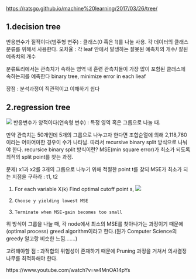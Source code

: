 https://ratsgo.github.io/machine%20learning/2017/03/26/tree/

<CART>

## 1.decision tree
반응변수가 질적이다(범주형 변주) : 클래스(0 혹은 1)를 나눌 사용. 각 데이터의 클래스 분류를 위해서 사용한다.
오차율 : 각 leaf 안에서 발생하는 잘못된 예측치의 개수/ 잘된 예측치의 개수

분류트리에서는 관측치가 속하는 영역 내 훈련 관측치들이 가장 많이 포함된 클래스에 속하는지를 예측한다
binary tree, minimize error in each lieaf


장점 : 분석과정이 직관적이고 이해하기 쉽다



## 2.regression tree
![](https://i.stack.imgur.com/SiSOd.png)
반응변수가 양적이다(연속형 변수) : 특정 영역 혹은 그룹으로 나눌 때.

만약 관측치는 50개인데 5개의 그룹으로 나누고자 한다면 조합순열에 의해 2,118,760이라는 어마어마한 경우이 수가 나타남. 
따라서 recursive binary split 방식으로 나눠야 한다.
recursice binary split 방식이란? MSE(min square error)가 최소가 되도록 최적의 split point를 찾는 과정.

문제) x1과 x2를 3개의 그룹으로 나누기 위해 적절한 point t를 찾되 MSE가 최소가 되는 지점을 구하라 : t1, t2
   1. For each variable X(k)
        Find optimal cutoff point s,
            ![](https://user-images.githubusercontent.com/23113869/44571043-a3489a00-a7ba-11e8-97cd-b98ef038c76f.png)
           
   2.     Choose y yielding lowest MSE
   3.     Terminate when MSE-gain becomes too small
            
위 방식이 그룹을 나눌 때, 각 node에서 최소의 MSE를 찾아나가는 과정이기 때문에(optimal process) greed algorithm이라고 한다.(뭔가 Computer Science의 greedy 알고랑 비슷한 느낌.......)

고려해야할 점 : 과적합의 위험성이 존재하기 때문에 Pruning 과정을 거쳐서 의사결정나무를 최적화해야 한다.


<reference>
https://www.youtube.com/watch?v=w4MnOA14pYs

